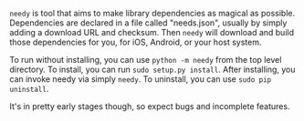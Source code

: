 `needy` is tool that aims to make library dependencies as magical as possible. Dependencies are declared in a file called "needs.json", usually by simply adding a download URL and checksum. Then `needy` will download and build those dependencies for you, for iOS, Android, or your host system.

To run without installing, you can use `python -m needy` from the top level directory. To install, you can run `sudo setup.py install`. After installing, you can invoke needy via simply `needy`. To uninstall, you can use `sudo pip uninstall`.

It's in pretty early stages though, so expect bugs and incomplete features.